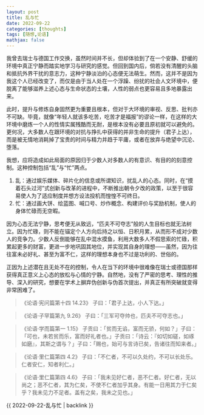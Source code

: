 ```yaml
---
layout: post
title: 乱与忙
date: 2022-09-22
categories: [thoughts]
tags: [随想,论语]
mathjax: false
---
```


我曾去瑞士与德国工作交换，虽然时间并不长，但却体验到了在一个安静、舒缓的环境中真正宁静而踏实地学习与研究的感觉。但回到国内后，倘若没有清醒的头脑和抵抗外界干扰的意志力，这种宁静淡泊的心态便无法萌生。然而，这并不是因为我这个人已经改变了，而仅是由于当人处在一个浮躁、纷扰的社会人文环境中，便脱离了能够滋养上述心态与生命状态的土壤，人性的弱点也更容易且多地暴露出来。

此时，提升与修炼自身固然更为重要且根本，但对于大环境的审视、反思、批判亦不可缺。毕竟，就像“年轻人就该多吃苦，吃苦才是福报”的谬论一样，在这样的大环境中磨炼一个人的性情实属残酷而无耐，是根本没有必要且原初就可以避免的。更何况，大多数人在跟环境的对抗与挣扎中获得的并非生命的提升（君子上达），而是被无情地消耗掉了宝贵的时间与精力并趋于平庸，或者在放弃与绝望中沉沦、堕落。

我想，应将造成如此局面的原因归于少数人对多数人的有意识、有目的的刻意控制。这种控制包括“乱”与“忙”两点。

1. 乱：通过娱乐媒体、碎片化的信息或所谓知识，扰乱人的心态。同时，在“摸着石头过河”式创新与改革的进程中，不断推出朝令夕改的政策，以至于很容易使人为了适应制度并想方设法投机而惶惶不可终日。
2. 忙：通过画大饼、绘蓝图、喊口号、炒作概念、构建评价与奖励机制，使人的身体忙碌而无空暇。

因为心态无法宁静，思考便无从致远，“匹夫不可夺志”般的人生目标也就无法树立。因为忙碌，则不能在锚定个人方向后持之以恒、日积月累，从而形不成对少数人的竞争力。少数人反倒能够在乱中混水摸鱼，利用大数多人不假思索的忙碌，积累起更多的财富，更进一步地巩固其地位，并实现其自身的理想——虽然，因为往往富未必好礼、甚至为富不仁，这样的理想本身也不过是功利的、世俗的。

正因为上述潜在且无处不在的控制，令人在当下的环境中很难像在瑞士或德国那样获得真正意义上心态的放松与心情的宁静。自然地，没有了严密的思考、理性的推导、深入的研究，想要在学术上摒弃伪创新与伪首次提出，并真正有所突破就变得非常困难了。

> 《论语·宪问篇第十四 14.23》 子曰：「君子上达，小人下达。」
    
> 《论语·子罕篇第九 9.26》 子曰：「三军可夺帅也，匹夫不可夺志也。」

> 《论语·学而篇第一 1.15》 子贡曰：「贫而无谄，富而无骄，何如？」子曰：「可也，未若贫而乐，富而好礼者也。」子贡曰：「诗云：『如切如磋，如琢如磨』，其斯之谓与？」子曰：「赐也，始可与言诗已矣，告诸往而知来者。」

> 《论语·里仁篇第四 4.2》 子曰：「不仁者，不可以久处约，不可以长处乐。仁者安仁，知者利仁。」
    
> 《论语·里仁篇第四 4.6》 子曰：「我未见好仁者，恶不仁者。好仁者，无以尚之；恶不仁者，其为仁矣，不使不仁者加乎其身。有能一日用其力于仁矣乎？我未见力不足者。盖有之矣，我未之见也。」

{{ 2022-09-22-乱与忙 | backlink }}
